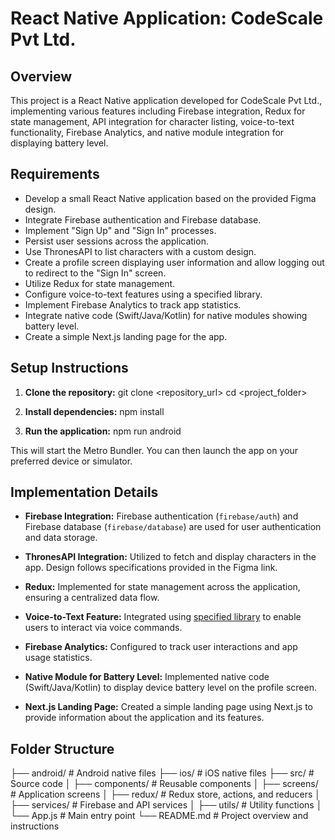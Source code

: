 # React Native Application: CodeScale Pvt Ltd.

## Overview
This project is a React Native application developed for CodeScale Pvt Ltd., implementing various features including Firebase integration, Redux for state management, API integration for character listing, voice-to-text functionality, Firebase Analytics, and native module integration for displaying battery level.

## Requirements
- Develop a small React Native application based on the provided Figma design.
- Integrate Firebase authentication and Firebase database.
- Implement "Sign Up" and "Sign In" processes.
- Persist user sessions across the application.
- Use ThronesAPI to list characters with a custom design.
- Create a profile screen displaying user information and allow logging out to redirect to the "Sign In" screen.
- Utilize Redux for state management.
- Configure voice-to-text features using a specified library.
- Implement Firebase Analytics to track app statistics.
- Integrate native code (Swift/Java/Kotlin) for native modules showing battery level.
- Create a simple Next.js landing page for the app.

## Setup Instructions
1. **Clone the repository:**
git clone <repository_url>
cd <project_folder>

2. **Install dependencies:**
npm install

3. **Run the application:**
npm run android

This will start the Metro Bundler. You can then launch the app on your preferred device or simulator.

## Implementation Details
- **Firebase Integration:** Firebase authentication (`firebase/auth`) and Firebase database (`firebase/database`) are used for user authentication and data storage.

- **ThronesAPI Integration:** Utilized to fetch and display characters in the app. Design follows specifications provided in the Figma link.

- **Redux:** Implemented for state management across the application, ensuring a centralized data flow.

- **Voice-to-Text Feature:** Integrated using [specified library](insert-library-link) to enable users to interact via voice commands.

- **Firebase Analytics:** Configured to track user interactions and app usage statistics.

- **Native Module for Battery Level:** Implemented native code (Swift/Java/Kotlin) to display device battery level on the profile screen.

- **Next.js Landing Page:** Created a simple landing page using Next.js to provide information about the application and its features.

## Folder Structure

├── android/           # Android native files
├── ios/               # iOS native files
├── src/               # Source code
│   ├── components/    # Reusable components
│   ├── screens/       # Application screens
│   ├── redux/         # Redux store, actions, and reducers
│   ├── services/      # Firebase and API services
│   ├── utils/         # Utility functions
│   └── App.js         # Main entry point
└── README.md          # Project overview and instructions
